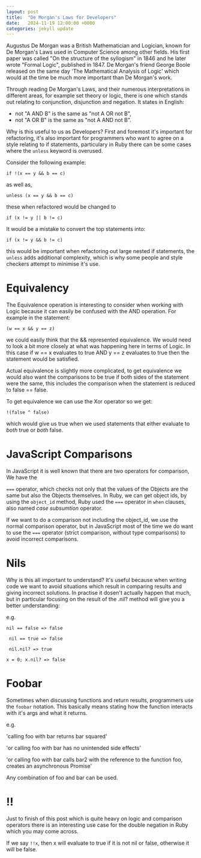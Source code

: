 ```yaml
---
layout: post
title:  "De Morgan's Laws for Developers"
date:   2024-11-19 12:00:00 +0000
categories: jekyll update
---
```


Augustus De Morgan was a British Mathematician and Logician, known for De Morgan's Laws used in Computer Science among other fields. His first paper was called "On the structure of the syllogism" in 1846 and he later wrote "Formal Logic", published in 1847. De Morgan's friend George Boole released on the same day 'The Mathematical Analysis of Logic' which would at the time be much more important than De Morgan's work.

Through reading De Morgan's Laws, and their numerous interpretations in different areas, for example set theory or logic, there is one which stands out relating to conjunction, disjunction and negation. It states in English:

 * not "A AND B" is the same as "not A OR not B",
 * not "A OR B" is the same as "not A AND not B".

Why is this useful to us as Developers? First and foremost it's important for refactoring, it's also important for programmers who want to agree on a style relating to if statements, particulary in Ruby there can be some cases where the `unless` keyword is overused.

Consider the following example:

`if !(x == y && b == c)`

as well as,

`unless (x == y && b == c)`

these when refactored would be changed to 

`if (x != y || b != c)`

It would be a mistake to convert the top statements into:

`if (x != y && b != c)`

this would be important when refactoring out large nested if statements, the `unless` adds additional complexity, which is why some people and style checkers attempt to minimise it's use.

# Equivalency

The Equivalence operation is interesting to consider when working with Logic because it can easily be confused with the AND operation. For example in the statement:

`(w == x && y == z)`

we could easily think that the && represented equivalence. We would need to look a bit more closely at what was happening here in terms of Logic. In this case if w == x evaluates to true AND y == z evaluates to true then the statement would be satisfied. 

Actual equivalence is slightly more complicated, to get equivalence we would also want the comparisons 
to be true if both sides of the statement were the same, this includes the comparison when the statement is reduced to false == false.

To get equivalence we can use the Xor operator so we get:

`!(false ^ false)`

which would give us true when we used statements that either evaluate to *both* true or *both* false.

# JavaScript Comparisons

In JavaScript it is well known that there are two operators for comparison, We have the 

`===` operator, which checks not only that the values of the Objects are the same but also the Objects themselves. In Ruby, we can get object ids, by using the `object_id` method, Ruby used the `===` operator in `when` clauses, also named *case subsumtion* operator.

If we want to do a comparison not including the object_id, we use the normal comparison operator, but in JavaScript most of the time we do want to use the `===` operator (strict comparison, without type comparisons) to avoid incorrect comparisons.

# Nils

Why is this all important to understand? It's useful because when writing code we want to avoid situations which result in comparing results and giving incorrect solutions. In practise it dosen't actually happen that much, but in particular focusing on the result of the .nil? method will give you a better understanding:

e.g. 

``` nil == false => false ```

``` nil == true => false```

``` nil.nil? => true```

``` x = 0; x.nil? => false ```

# Foobar

Sometimes when discussing functions and return results, programmers use the `foobar` notation. This basically means stating how the function interacts with it's args and what it returns.

e.g. 

'calling foo with bar returns bar squared'

'or calling foo with bar has no unintended side effects'

'or calling foo with bar calls bar2 with the reference to the function foo, creates an asynchronous Promise'

Any combination of foo and bar can be used.

# !!

Just to finish of this post which is quite heavy on logic and comparison operators there is an interesting use case for the double negation in Ruby which you may come across. 

If we say `!!x`, then x will evaluate to true if it is not nil or false, otherwise it will be false.
